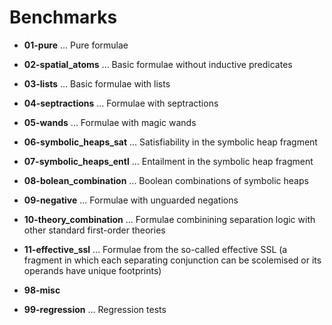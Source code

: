 # Benchmarks

* **01-pure** ... Pure formulae
* **02-spatial\_atoms** ... Basic formulae without inductive predicates
* **03-lists** ... Basic formulae with lists
* **04-septractions** ... Formulae with septractions
* **05-wands** ... Formulae with magic wands
* **06-symbolic\_heaps\_sat** ... Satisfiability in the symbolic heap fragment
* **07-symbolic\_heaps\_entl** ... Entailment in the symbolic heap fragment
* **08-bolean_combination** ... Boolean combinations of symbolic heaps
* **09-negative** ... Formulae with unguarded negations
* **10-theory\_combination** ... Formulae combinining separation logic with other standard first-order theories
* **11-effective_ssl** ... Formulae from the so-called effective SSL (a fragment in which each separating conjunction can be scolemised or its operands have unique footprints)


* **98-misc**
* **99-regression** ... Regression tests
